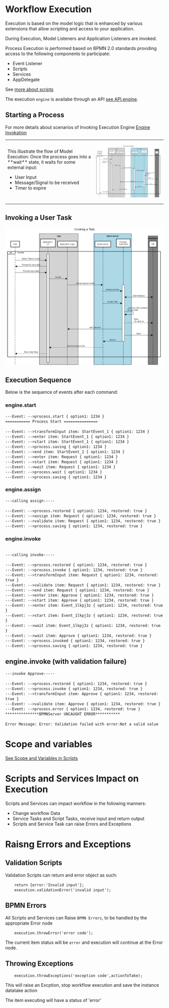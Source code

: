 # Workflow Execution

Execution is based on the model logic that is enhanced by various extensions that allow scripting and access to your application.

During Execution, Model Listeners and Application Listeners are invoked.

Process Execution is performed based on BPMN 2.0 standards providing access to the following components to participate:
- Event Listener
- Scripts
- Services
- AppDelegate

See [more about scripts](scripting.md)

The execution `engine` is availabe through an API [see API.engine](api/interfaces/IAPIEngine).
## Starting a Process
For more details about scenarios of Invoking Execution Engine [Engine Invokation](invokation.md)

<table><tr><td>
This illustrate the flow of Model Execution:
Once the process goes into a **wait** state, it waits for some external input:

- User Input
- Message/Signal to be received
- Timer to expire

</td><td>

![](images/processStart.png)

</td></tr></table>

## Invoking a User Task

![](images/InvokeTask.png)

## Execution Sequence

Below is the sequence of events after each command:

### engine.start

```
---Event: -->process.start { option1: 1234 }
=========== Process Start ===============

---Event: -->transformInput item: StartEvent_1 { option1: 1234 }
---Event: -->enter item: StartEvent_1 { option1: 1234 }
---Event: -->start item: StartEvent_1 { option1: 1234 }
---Event: -->process.saving { option1: 1234 }
---Event: -->end item: StartEvent_1 { option1: 1234 }
---Event: -->enter item: Request { option1: 1234 }
---Event: -->start item: Request { option1: 1234 }
---Event: -->wait item: Request { option1: 1234 }
---Event: -->process.wait { option1: 1234 }
---Event: -->process.saving { option1: 1234 }

```
### engine.assign
```
---calling assign-----

---Event: -->process.restored { option1: 1234, restored: true }
---Event: -->assign item: Request { option1: 1234, restored: true }
---Event: -->validate item: Request { option1: 1234, restored: true }
---Event: -->process.saving { option1: 1234, restored: true }
```

### engine.invoke
```

---calling invoke-----

---Event: -->process.restored { option1: 1234, restored: true }
---Event: -->process.invoke { option1: 1234, restored: true }
---Event: -->transformInput item: Request { option1: 1234, restored: true }
---Event: -->validate item: Request { option1: 1234, restored: true }
---Event: -->end item: Request { option1: 1234, restored: true }
---Event: -->enter item: Approve { option1: 1234, restored: true }
---Event: -->start item: Approve { option1: 1234, restored: true }
---Event: -->enter item: Event_1lkpj3z { option1: 1234, restored: true }
---Event: -->start item: Event_1lkpj3z { option1: 1234, restored: true }
---Event: -->wait item: Event_1lkpj3z { option1: 1234, restored: true }
---Event: -->wait item: Approve { option1: 1234, restored: true }
---Event: -->process.invoked { option1: 1234, restored: true }
---Event: -->process.saving { option1: 1234, restored: true }

```
## engine.invoke (with validation failure)

```
---invoke Approve-----

---Event: -->process.restored { option1: 1234, restored: true }
---Event: -->process.invoke { option1: 1234, restored: true }
---Event: -->transformInput item: Approve { option1: 1234, restored: true }
---Event: -->validate item: Approve { option1: 1234, restored: true }
---Event: -->process.error { option1: 1234, restored: true }
***************BPMNServer UNCAUGHT ERROR***********

Error Message: Error: Validation failed with error:Not a valid value
```


# Scope and variables
[See Scope and Variables in Scripts](scripting.md#Scripts_scope_and_variables)

# Scripts and Services Impact on Execution
Scripts and Services can impact workflow in the following manners:
- Change workflow Data
- Service Tasks and Script Tasks, receive input and return output
- Scripts and Service Task can raise Errors and Exceptions

# Raisng Errors and Exceptions
## Validation Scripts
Validation Scripts can return and error object as such:
```
    return {error:'Invalid input'};
    execution.validationError('invalid input');
```
## BPMN Errors
All Scripts and Services can Raise `BPMN Errors`, to be handled by the appropriate Error node
```
    execution.throwError('error code');

```
The current item status will be `error` and execution will continue at the Error node.

## Throwing Exceptions
```
    execution.throwExceptions('exception code',actionToTake);

```

This will raise an Excption, stop workflow execution and save the instance datatake action

The item executing will have a status of 'error' 
